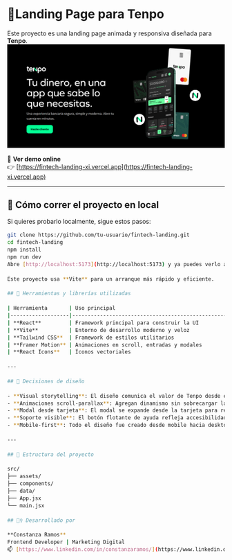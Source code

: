#  💸Landing Page para Tenpo

Este proyecto es una landing page animada y responsiva diseñada para **Tenpo**.
<img src="./public/hero.png" alt="Fintech Landing" />


🔗 **Ver demo online**  
👉 [https://fintech-landing-xi.vercel.app](https://fintech-landing-xi.vercel.app)

---

## 🚀 Cómo correr el proyecto en local

Si quieres probarlo localmente, sigue estos pasos:

```bash
git clone https://github.com/tu-usuario/fintech-landing.git
cd fintech-landing
npm install
npm run dev
Abre [http://localhost:5173](http://localhost:5173) y ya puedes verlo andando.

Este proyecto usa **Vite** para un arranque más rápido y eficiente.

## 🔧 Herramientas y librerías utilizadas

| Herramienta       | Uso principal                                           |
|-------------------|---------------------------------------------------------|
| **React**         | Framework principal para construir la UI               |
| **Vite**          | Entorno de desarrollo moderno y veloz                  |
| **Tailwind CSS**  | Framework de estilos utilitarios                       |
| **Framer Motion** | Animaciones en scroll, entradas y modales              |
| **React Icons**   | Íconos vectoriales                                     |

---

## 🎨 Decisiones de diseño

- **Visual storytelling**: El diseño comunica el valor de Tenpo desde el primer vistazo.
- **Animaciones scroll-parallax**: Agregan dinamismo sin sobrecargar la experiencia.
- **Modal desde tarjeta**: El modal se expande desde la tarjeta para reforzar la interacción directa.
- **Soporte visible**: El botón flotante de ayuda refleja accesibilidad y asistencia digital.
- **Mobile-first**: Todo el diseño fue creado desde mobile hacia desktop.

---

## 📁 Estructura del proyecto

src/
├── assets/ 
├── components/ 
├── data/
├── App.jsx 
└── main.jsx 

## 🙋‍♀️ Desarrollado por

**Constanza Ramos**  
Frontend Developer | Marketing Digital 
📫 [https://www.linkedin.com/in/constanzaramos/](https://www.linkedin.com/in/constanzaramos/)
